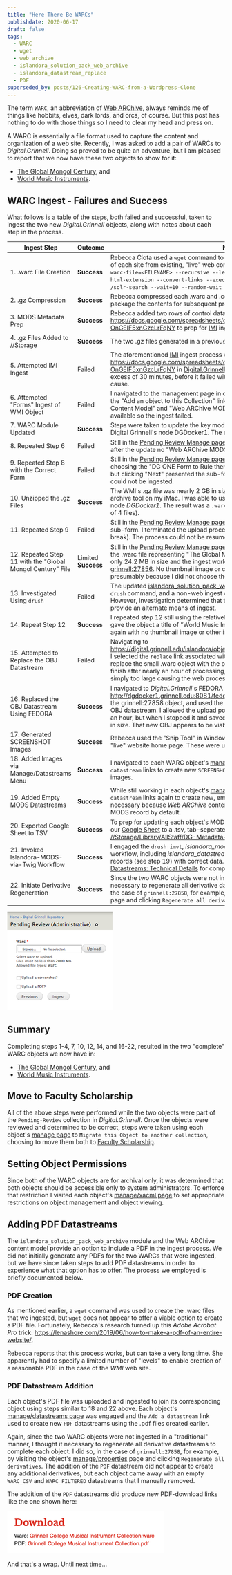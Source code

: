 ```yaml
---
title: "Here There Be WARCs"
publishdate: 2020-06-17
draft: false
tags:
  - WARC
  - wget
  - web archive
  - islandora_solution_pack_web_archive
  - islandora_datastream_replace
  - PDF
superseded_by: posts/126-Creating-WARC-from-a-Wordpress-Clone  
---
```


The term `WARC`, an abbreviation of [Web ARChive](https://en.wikipedia.org/wiki/Web_ARChive), always reminds me of things like hobbits, elves, dark lords, and orcs, of course.  But this post has nothing to do with those things so I need to clear my head and press on.

A WARC is essentially a file format used to capture the content and organization of a web site. Recently, I was asked to add a pair of WARCs to _Digital.Grinnell_. Doing so proved to be quite an adventure, but I am pleased to report that we now have these two objects to show for it:

  - [The Global Mongol Century](https://digital.grinnell.edu/islandora/object/grinnell:27856), and
  - [World Music Instruments](https://digital.grinnell.edu/islandora/object/grinnell:27858).

## WARC Ingest - Failures and Success

What follows is a table of the steps, both failed and successful, taken to ingest the two new _Digital.Grinnell_ objects, along with notes about each step in the process.

| Ingest Step | Outcome | Notes |
| ---         | ---     | ---   |
| 1. .warc File Creation | **Success** | Rebecca Ciota used a `wget` command to create a .warc archive file and a .cdx "index" of each site from existing, "live" web content.  That command took this form: `wget --warc-file=<FILENAME> --recursive --level=5 --warc-cdx --page-requisites --html-extension --convert-links --execute robots=off --directory-prefix=. -x /solr-search --wait=10 --random-wait <WEBSITE-URL> `  |
| 2. .gz Compression | **Success** | Rebecca compressed each .warc and .cdx file pair into a compressed .gz archive to package the contents for subsequent processing. |
| 3. MODS Metadata Prep | **Success** | Rebecca added two rows of control data and MODS metadata to Google Sheet https://docs.google.com/spreadsheets/d/1X3rs7UhIdS6SumTwFUvRR0F6-OnGEIF5xnGzcLrFqNY to prep for [IMI](https://github.com/mnylc/islandora_multi_importer) ingest. |
| 4. .gz Files Added to //Storage | **Success** | The two .gz files generated in a previous step were copied to [//Storage](smb://storage.grinnell.edu/MEDIADB/DGIngest/WARC) for ingest. |
| 5. Attempted IMI Ingest | Failed | The aforementioned [IMI](https://github.com/mnylc/islandora_multi_importer) ingest process was invoked with Google Sheet https://docs.google.com/spreadsheets/d/1X3rs7UhIdS6SumTwFUvRR0F6-OnGEIF5xnGzcLrFqNY in [Digital.Grinnell](https://digital.grinnell.edu/multi_importer).  The process ran for a very long time, in excess of 30 minutes, before it failed with no error messages or indication of root cause. |
| 6. Attempted "Forms" Ingest of WMI Object | Failed | I navigated to the management page in our [Pending Review](https://digital.grinnell.edu/islandora/object/pending-review/manage) collection and engaged the "Add an object to this Collection" link. I selected the "Islandora Web ARChive Content Model" and "Web ARChive MODS Form" for ingest.  The form was not available so the ingest failed. |
| 7. WARC Module Updated | **Success** | Steps were taken to update the key module, [islandora_solution_pack_web_archive](https://github.com/Islandora/islandora_solution_pack_web_archive) on Digital Grinnell's node DGDocker1. The update ran without error. |
| 8. Repeated Step 6 | Failed | Still in the [Pending Review Manage page](https://digital.grinnell.edu/islandora/object/pending-review/manage) I repeated the previous step (6) but even after the update no "Web ARChive MODS Form" was available. |
| 9. Repeated Step 8 with the Correct Form | Failed | Still in the [Pending Review Manage page](https://digital.grinnell.edu/islandora/object/pending-review/manage) I repeated the previous steps (6 and 8) choosing the "DG ONE Form to Rule them All". The form opened and accepted input, but clicking "Next" presented the sub-form shown below, indicating that a .gz file could not be ingested. |
| 10. Unzipped the .gz Files | **Success** | The WMI's .gz file was nearly 2 GB in size, so I was unable to unzip it using the archive tool on my iMac.  I was able to use `gunzip` to process the files on CentOS node _DGDocker1_. The result was a `.warc` file and `.cdx` file pair for each object (a total of 4 files). |
| 11. Repeated Step 9 | Failed | Still in the [Pending Review Manage page](https://digital.grinnell.edu/islandora/object/pending-review/manage) I repeated the previous step (9) and the sub-form. I terminated the upload process after about 2 hours (included my lunch break). The process could not be resumed from that point. |
| 12. Repeated Step 11 with the "Global Mongol Century" File | Limited **Success** | Still in the [Pending Review Manage page](https://digital.grinnell.edu/islandora/object/pending-review/manage) I repeated the previous step (11) but with the .warc file representing "The Global Mongol Century" archive.  This .warc file was only 24.2 MB in size and the ingest worked (taking less than 5 minutes) producing [grinnell:27856](https://digital.grinnell.edu/islandora/object/grinnell:27856). No thumbnail image or other image derivatives were created, presumably because I did not choose the `Upload a screenshot?` option. |
| 13. Investigated Using `drush` | Failed | The updated [islandora_solution_pack_web_archive](https://github.com/Islandora/islandora_solution_pack_web_archive) module includes at least one `drush` command, and a non-web ingest of such large files would be preferred. However, investigation determined that the provided `drush` command does not provide an alternate means of ingest. |
| 14. Repeat Step 12 | **Success** | I repeated step 12 still using the relatively small "Global Mongol Century" .warc, but gave the object a title of "World Music Instruments". [grinnell:27858](https://digital.grinnell.edu/islandora/object/grinnell:27858) was created, again with no thumbnail image or other image derivatives. |
| 15. Attempted to Replace the OBJ Datastream | Failed | Navigating to https://digital.grinnell.edu/islandora/object/grinnell%3A27858/manage/datastreams, I selected the `replace` link associated with the OBJ datastream in an attempt to replace the small .warc object with the proper WMI .warc.  This process failed to finish after nearly an hour of processing, presumably because the WMI .warc is simply too large causing the web process to time-out before completion. |
| 16. Replaced the OBJ Datastream Using FEDORA | **Success** | I navigated to _Digital.Grinnell_'s FEDORA admin page at http://dgdocker1.grinnell.edu:8081/fedora/admin/, logged in as an admin, opened the grinnell:27858 object, and used the FEDORA admin interface there to replace its OBJ datastream. I allowed the upload portion of the process to "spin" for more than an hour, but when I stopped it and saved changes, I found a new OBJ that is 1.97 GB in size. That new OBJ appears to be viable. |
| 17. Generated SCREENSHOT Images | **Success**  | Rebecca used the "Snip Tool" in Windows to collect screenshot images of each "live" website home page. These were uploaded to [//Storage](smb://storage.grinnell.edu/MEDIADB/DGIngest/WARC) for subsequent ingest. |
| 18. Added Images via Manage/Datastreams Menu | **Success** | I navigated to each WARC object's [manage/datastreams page](https://digital.grinnell.edu/islandora/object/grinnell%3A27858/manage/datastreams) and used the `Add a datastream` links to create new `SCREENSHOT` datastreams using the home page .jpg images. |
| 19. Added Empty MODS Datastreams | **Success** | While still working in each object's [manage/datastreams page](https://digital.grinnell.edu/islandora/object/grinnell%3A27858/manage/datastreams) I used the `Add a datastream` links again to create new, empty `MODS` datastreams. This step was necessary because _Web ARChive_ content models do not normally include any MODS record by default. |
| 20. Exported Google Sheet to TSV | **Success** | To prep for updating each object's MODS record, I exported the "MASTER" tab of our [Google Sheet](https://docs.google.com/spreadsheets/d/1X3rs7UhIdS6SumTwFUvRR0F6-OnGEIF5xnGzcLrFqNY) to a .tsv, tab-seperated-values, file and saved the export in [//Storage/Library/AllStaff/DG-Metadata-Review-2020-r1/WARC/mods-imvt.tsv](smb://Storage/Library/AllStaff/DG-Metadata-Review-2020-r1/WARC).  |
| 21. Invoked Islandora-MODS-via-Twig Workflow | **Success** | I engaged the `drush imvt`, _islandora\_mods\_via\_twig_, command and subsequent workflow, including _islandora\_datastream\_replace_, to replace the empty MODS records (see step 19) with correct data.  See [Exporting, Editing, & Replacing MODS Datastreams: Technical Details](/en/posts/070-exporting-editing-replacing-mods-datastreams-technical-details) for complete details. |
| 22. Initiate Derivative Regeneration | **Success** | Since the two WARC objects were not ingested in a "traditional" manner, it was necessary to regenerate all derivative datastreams to complete the object. I did so, in the case of `grinnell:27858`, for example, by visiting the object's [manage/properties](https://digital.grinnell.edu/islandora/object/grinnell%3A27858/manage/properties) page and clicking `Regenerate all derivatives`. |


![WARC sub-form](/images/post-082/WARC-sub-form.png "WARC Sub-Form")

## Summary

Completing steps 1-4, 7, 10, 12, 14, and 16-22, resulted in the two "complete" WARC objects we now have in:

  - [The Global Mongol Century](https://digital.grinnell.edu/islandora/object/grinnell:27856), and
  - [World Music Instruments](https://digital.grinnell.edu/islandora/object/grinnell:27858).

## Move to Faculty Scholarship

All of the above steps were performed while the two objects were part of the `Pending-Review` collection in _Digital.Grinnell_.  Once the objects were reviewed and determined to be correct, steps were taken using each object's [manage page](https://digital.grinnell.edu/islandora/object/grinnell%3A27858/manage) to `Migrate this Object to another collection`, choosing to move them both to [Faculty Scholarship](https://digital.grinnell.edu/islandora/object/grinnell%3Afaculty-scholarship).

## Setting Object Permissions

Since both of the WARC objects are for archival only, it was determined that both objects should be accessible only to system administrators. To enforce that restriction I visited each object's [manage/xacml page](https://digital.grinnell.edu/islandora/object/grinnell%3A27858/manage/xacml) to set appropriate restrictions on object management and object viewing.

## Adding PDF Datastreams

The `islandora_solution_pack_web_archive` module and the Web ARChive content model provide an option to include a PDF in the ingest process. We did not initially generate any PDFs for the two WARCs that were ingested, but we have since taken steps to add PDF datastreams in order to experience what that option has to offer.  The process we employed is briefly documented below.

### PDF Creation

As mentioned earlier, a `wget` command was used to create the .warc files that we ingested, but `wget` does not appear to offer a viable option to create a PDF file. Fortunately, Rebecca's research turned up this _Adobe Acrobat Pro_ trick: https://lenashore.com/2019/06/how-to-make-a-pdf-of-an-entire-website/.

Rebecca reports that this process works, but can take a very long time. She apparently had to specify a limited number of "levels" to enable creation of a reasonable PDF in the case of the _WMI_ web site.

### PDF Datastream Addition

Each object's PDF file was uploaded and ingested to join its corresponding object using steps similar to 18 and 22 above. Each object's [manage/datastreams page](https://digital.grinnell.edu/islandora/object/grinnell%3A27858/manage/datastreams) was engaged and the `Add a datastream` link used to create new `PDF` datastreams using the .pdf files created earlier.  

Again, since the two WARC objects were not ingested in a "traditional" manner, I thought it necessary to regenerate all derivative datastreams to complete each object. I did so, in the case of `grinnell:27858`, for example, by visiting the object's [manage/properties](https://digital.grinnell.edu/islandora/object/grinnell%3A27858/manage/properties) page and clicking `Regenerate all derivatives`. The addition of the `PDF` datastream did not appear to create any additional derivatives, but each object came away with an empty `WARC_CSV` and `WARC_FILTERED` datastreams that I manually removed.

The addition of the `PDF` datastreams did produce new PDF-download links like the one shown here:

![DOWNLOAD links](/images/post-082/download-links-example.png "Example: WARC Download Links")


And that's a wrap.  Until next time...
